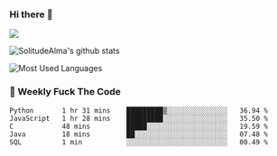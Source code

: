 ### Hi there 👋
<p>
  <a href="https://count.getloli.com/"><img src="https://count.getloli.com/get/@:solitudealma"></a>
</p>

![SolitudeAlma's github stats](https://github-readme-stats.vercel.app/api?username=solitudealma&show_icons=true&theme=radical)

![Most Used Languages](https://github-readme-stats.vercel.app/api/top-langs/?username=solitudealma&layout=compact&hide_border=true&theme=dark)
<!-- ![visitors](https://visitor-badge.glitch.me/badge?page_id=solitudealma.solitudealma.id) -->


### :dart: Weekly Fuck The Code

<!--START_SECTION:waka-->
```text
Python       1 hr 31 mins    █████████▒░░░░░░░░░░░░░░░   36.94 % 
JavaScript   1 hr 28 mins    █████████░░░░░░░░░░░░░░░░   35.50 % 
C            48 mins         █████░░░░░░░░░░░░░░░░░░░░   19.59 % 
Java         18 mins         ██░░░░░░░░░░░░░░░░░░░░░░░   07.48 % 
SQL          1 min           ░░░░░░░░░░░░░░░░░░░░░░░░░   00.49 % 
```
<!--END_SECTION:waka-->
